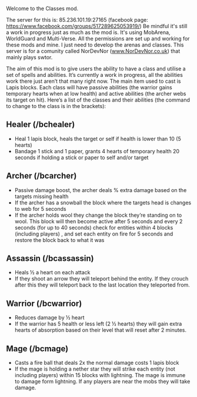 Welcome to the Classes mod. 

The server for this is: 85.236.101.19:27165 (facebook page: https://www.facebook.com/groups/517289625053919/)
Be mindful it's still a work in progress just as much as the mod is. It's using MobArena, WorldGuard and Multi-Verse. All the permissions are set up and working for these mods and mine. I just need to develop the arenas and classes. This server is for a comunity called NorDevNor (www.NorDevNor.co.uk) that mainly plays swtor.    

The aim of this mod is to give users the ability to have a class and utilise a set of spells and abilities. It’s currently a work in progress, all the abilities work there just aren’t that many right now. The main item used to cast is Lapis blocks. Each class will have passive abilities (the warrior gains temporary hearts when at low health) and active abilities (the archer webs its target on hit). 
Here’s a list of the classes and their abilities (the command to change to the class is in the brackets):

## Healer (/bchealer)
-	Heal 1 lapis block, heals the target or self if health is lower than 10 (5 hearts)
-	Bandage 1 stick and 1 paper, grants 4 hearts of temporary health 20 seconds if holding a stick or paper to self and/or target

## Archer (/bcarcher)
-	Passive damage boost, the archer deals % extra damage based on the targets missing health
-	If the archer has a snowball the block where the targets head is changes to web for 5 seconds
-	If the archer holds wool they change the block they’re standing on to wool. This block will then become active after 5 seconds and every 2 seconds (for up to 40 seconds)  check for entities within 4 blocks (including players) , and set each entity on fire for 5 seconds and restore the block back to what it was

## Assassin (/bcassassin)
-	Heals ½ a heart on each attack
-	If they shoot an arrow they will teleport behind the entity. If they crouch after this they will teleport back to the last location they teleported from.

## Warrior (/bcwarrior)
-	Reduces damage by ½ heart
-	If the warrior has 5 health or less left (2 ½ hearts) they will gain extra hearts of absorption based on their level that will reset after 2 minutes.

## Mage (/bcmage)
-	 Casts a fire ball that deals 2x the normal damage costs 1 lapis block
-	If the mage is holding a nether star they will strike each entity (not including players) within 15 blocks with lightning. The mage is immune to damage form lightning. If any players are near the mobs they will take damage. 
